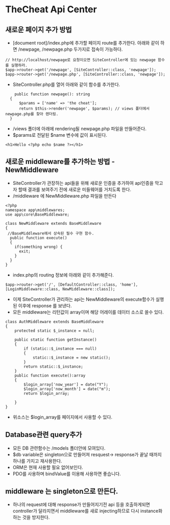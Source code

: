 # TheCheat Api Center
## 새로운 페이지 추가 방법 
  * [document root]/index.php에 추가할 페이지 route를 추가한다. 아래와 같이 하면 /newpage, /newpage.php 두가지로 접속이 가능하다.
  ```
  // http://localhost/newpage로 요청이오면 SiteController에 있는 newpage 함수를 실행하라.
  $app->router->get('/newpage', [SiteController::class, 'newpage']); 
  $app->router->get('/newpage.php', [SiteController::class, 'newpage']);
  ```
  * SiteController.php를 열어 아래와 같이 함수를 추가한다.
  ```
      public function newpage(): string
    {
        $params = ['name' => 'the cheat'];
        return $this->render('newpage', $params); // views 폴더에서 newpage.php를 찾아 렌더링.
    }
  ```

  * /views 폴더에 아래에 rendering될 newpage.php 파일을 만들어준다.
  * $params로 전달된 $name 변수에 값이 표시된다.
  ```
  <h1>Hello <?php echo $name ?></h1>
  ```
## 새로운 middleware를 추가하는 방법 - NewMiddleware
  * SiteController가 관장하는  api들을 위해 새로운 인증을 추가하여 api인증을 막고자 할때 결과를 보여주기 전에 새로운 미들웨어를 거치도록 한다.
  * /middleware 에 NewMiddleware.php 파일을 만든다
  ```
  <?php
  namespace app\middlewares;
  use app\core\BaseMiddleware;
  
  class NewMiddleware extends BaseMiddleware
  {
   //BaseMiddleware에서 상속된 필수 구현 함수.
    public function execute()
    {
      if(something wrong) {
        exit;
      }
    }
  }
  ```
  * index.php의 routing 정보에 아래와 같이 추가해준다.
  ```
$app->router->get('/', [DefaultController::class, 'home'],[LoginMiddleware::class, NewMiddleware::class]);
  ```

  * 이제 SiteController가 관리하는 api는 NewMiddleware의 execute함수가 실행된 이후에 response 를 보낸다.
  * 모든 middleware는 리턴값이 array이며 해당 어레이를 데이터 소스로 쓸수 있다.

```
class AuthMiddleware extends BaseMiddleware
{
    protected static $_instance = null;

    public static function getInstance()
    {
        if (static::$_instance === null)
        {
            static::$_instance = new static();
        }
        return static::$_instance;
    }
    public function execute():array
    {
        $login_array['now_year'] = date("Y");
        $login_array['now_month'] = date("m");
        return $login_array;
        
    }
}
```
  * 위소스는 $login_array를 페이지에서 사용할 수 있다.
## Database관련 query추가 
  * 모든 DB 관련함수는 /models 폴더안에 모여있다.
  * $db variable은 singleton으로 만들어져 resquest-> response가 끝날 때까지 하나를 가지고 재사용한다.
  * ORM은 현재 사용할 필요 없어보인다.
  * PDO를 사용하며  bindValue를 이용해 사용하면 좋습니다.

## middleware 는 singleton으로 만든다.
 * 하나의 request에 대해 response가 만들어지기전 api 등을 호출하게되면 controller가 달라지면서 middleware를 새로 injecting하므로 다시 instance화 하는 것을 방지한다.

